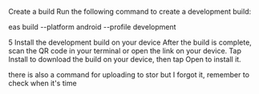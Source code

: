 
Create a build
Run the following command to create a development build:

eas build --platform android --profile development

5
Install the development build on your device
After the build is complete, scan the QR code in your terminal or open the link on your device. Tap Install to download the build on your device, then tap Open to install it.

there is also a command for uploading to stor but I forgot it, remember to check when it's time